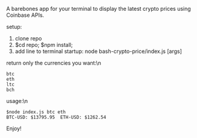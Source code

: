 A barebones app for your terminal to display the latest crypto prices using Coinbase APIs.

setup:
1. clone repo
2. $cd repo; $npm install;
3. add line to terminal startup: node bash-crypto-price/index.js [args]

return only the currencies you want:\n
```
btc
eth
ltc
bch
```

usage:\n
```
$node index.js btc eth
BTC-USD: $13795.95	ETH-USD: $1262.54
```
Enjoy!